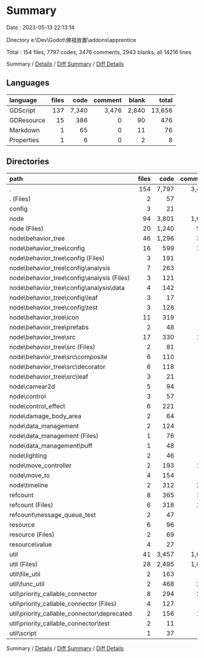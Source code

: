 # Summary

Date : 2023-05-13 22:13:14

Directory e:\\Dev\\Godot\\佛祖放置\\addons\\apprentice

Total : 154 files,  7797 codes, 3476 comments, 2943 blanks, all 14216 lines

Summary / [Details](details.md) / [Diff Summary](diff.md) / [Diff Details](diff-details.md)

## Languages
| language | files | code | comment | blank | total |
| :--- | ---: | ---: | ---: | ---: | ---: |
| GDScript | 137 | 7,340 | 3,476 | 2,840 | 13,656 |
| GDResource | 15 | 386 | 0 | 90 | 476 |
| Markdown | 1 | 65 | 0 | 11 | 76 |
| Properties | 1 | 6 | 0 | 2 | 8 |

## Directories
| path | files | code | comment | blank | total |
| :--- | ---: | ---: | ---: | ---: | ---: |
| . | 154 | 7,797 | 3,476 | 2,943 | 14,216 |
| . (Files) | 2 | 57 | 14 | 20 | 91 |
| config | 3 | 21 | 29 | 18 | 68 |
| node | 94 | 3,801 | 1,629 | 1,538 | 6,968 |
| node (Files) | 20 | 1,240 | 573 | 469 | 2,282 |
| node\\behavior_tree | 46 | 1,296 | 362 | 521 | 2,179 |
| node\\behavior_tree\\config | 16 | 599 | 179 | 254 | 1,032 |
| node\\behavior_tree\\config (Files) | 3 | 191 | 55 | 55 | 301 |
| node\\behavior_tree\\config\\analysis | 7 | 263 | 95 | 128 | 486 |
| node\\behavior_tree\\config\\analysis (Files) | 3 | 121 | 53 | 68 | 242 |
| node\\behavior_tree\\config\\analysis\\data | 4 | 142 | 42 | 60 | 244 |
| node\\behavior_tree\\config\\leaf | 3 | 17 | 18 | 19 | 54 |
| node\\behavior_tree\\config\\test | 3 | 128 | 11 | 52 | 191 |
| node\\behavior_tree\\icon | 11 | 319 | 0 | 66 | 385 |
| node\\behavior_tree\\prefabs | 2 | 48 | 23 | 25 | 96 |
| node\\behavior_tree\\src | 17 | 330 | 160 | 176 | 666 |
| node\\behavior_tree\\src (Files) | 2 | 81 | 33 | 41 | 155 |
| node\\behavior_tree\\src\\composite | 6 | 110 | 52 | 54 | 216 |
| node\\behavior_tree\\src\\decorator | 6 | 118 | 54 | 57 | 229 |
| node\\behavior_tree\\src\\leaf | 3 | 21 | 21 | 24 | 66 |
| node\\camear2d | 5 | 94 | 56 | 50 | 200 |
| node\\control | 3 | 57 | 21 | 25 | 103 |
| node\\control_effect | 6 | 221 | 84 | 97 | 402 |
| node\\damage_body_area | 2 | 64 | 52 | 32 | 148 |
| node\\data_management | 2 | 124 | 73 | 55 | 252 |
| node\\data_management (Files) | 1 | 76 | 54 | 37 | 167 |
| node\\data_management\\buff | 1 | 48 | 19 | 18 | 85 |
| node\\lighting | 2 | 46 | 15 | 18 | 79 |
| node\\move_controller | 2 | 193 | 110 | 68 | 371 |
| node\\move_to | 4 | 154 | 71 | 78 | 303 |
| node\\timeline | 2 | 312 | 212 | 125 | 649 |
| refcount | 8 | 365 | 130 | 148 | 643 |
| refcount (Files) | 6 | 318 | 122 | 132 | 572 |
| refcount\\message_queue_test | 2 | 47 | 8 | 16 | 71 |
| resource | 6 | 96 | 53 | 48 | 197 |
| resource (Files) | 2 | 69 | 22 | 26 | 117 |
| resource\\value | 4 | 27 | 31 | 22 | 80 |
| util | 41 | 3,457 | 1,621 | 1,171 | 6,249 |
| util (Files) | 28 | 2,495 | 1,081 | 842 | 4,418 |
| util\\file_util | 2 | 163 | 68 | 51 | 282 |
| util\\func_util | 2 | 468 | 236 | 120 | 824 |
| util\\priority_callable_connector | 8 | 294 | 214 | 137 | 645 |
| util\\priority_callable_connector (Files) | 4 | 127 | 89 | 64 | 280 |
| util\\priority_callable_connector\\deprecated | 2 | 156 | 115 | 60 | 331 |
| util\\priority_callable_connector\\test | 2 | 11 | 10 | 13 | 34 |
| util\\script | 1 | 37 | 22 | 21 | 80 |

Summary / [Details](details.md) / [Diff Summary](diff.md) / [Diff Details](diff-details.md)